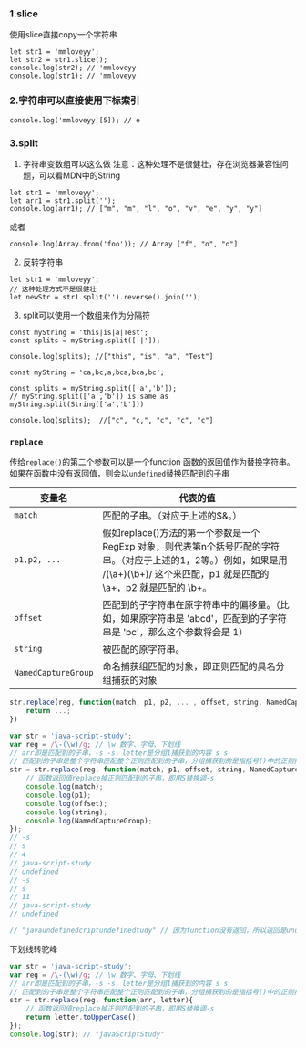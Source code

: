 ### 1.slice
使用slice直接copy一个字符串
```
let str1 = 'mmloveyy';
let str2 = str1.slice();
console.log(str2); // 'mmloveyy'
console.log(str1); // 'mmloveyy'
```

### 2.字符串可以直接使用下标索引
```
console.log('mmloveyy'[5]); // e
```

### 3.split
1. 字符串变数组可以这么做
注意：这种处理不是很健壮，存在浏览器兼容性问题，可以看MDN中的String
```
let str1 = 'mmloveyy';
let arr1 = str1.split('');
console.log(arr1); // ["m", "m", "l", "o", "v", "e", "y", "y"]
```

或者
```
console.log(Array.from('foo')); // Array ["f", "o", "o"]
```

2. 反转字符串
```
let str1 = 'mmloveyy';
// 这种处理方式不是很健壮
let newStr = str1.split('').reverse().join(''); 
```

3. split可以使用一个数组来作为分隔符
```
const myString = 'this|is|a|Test';
const splits = myString.split(['|']);

console.log(splits); //["this", "is", "a", "Test"]

const myString = 'ca,bc,a,bca,bca,bc';

const splits = myString.split(['a','b']); 
// myString.split(['a','b']) is same as myString.split(String(['a','b'])) 

console.log(splits);  //["c", "c,", "c", "c", "c"]
```

### `replace`

传给`replace()`的第二个参数可以是一个function
函数的返回值作为替换字符串。如果在函数中没有返回值，则会以`undefined`替换匹配到的子串

| 变量名 | 代表的值 |
| -- | -- |
| `match` | 匹配的子串。（对应于上述的$&。） |
| `p1,p2, ...` | 假如replace()方法的第一个参数是一个RegExp 对象，则代表第n个括号匹配的字符串。（对应于上述的$1，$2等。）例如，如果是用 /(\a+)(\b+)/ 这个来匹配，p1 就是匹配的 \a+，p2 就是匹配的 \b+。 |
| `offset` | 匹配到的子字符串在原字符串中的偏移量。（比如，如果原字符串是 'abcd'，匹配到的子字符串是 'bc'，那么这个参数将会是 1） |
| `string` | 被匹配的原字符串。 |
| `NamedCaptureGroup` | 命名捕获组匹配的对象，即正则匹配的具名分组捕获的对象 |

```javascript
str.replace(reg, function(match, p1, p2, ... , offset, string, NamedCaptureGroup){
    return ...;
})
```

```javascript
var str = 'java-script-study';
var reg = /\-(\w)/g; // \w 数字、字母、下划线
// arr即是匹配到的子串，-s -s，letter是分组1捕获到的内容 s s
// 匹配到的子串是整个字符串匹配整个正则匹配到的子串，分组捕获到的是指括号()中的正则捕获的内容
str = str.replace(reg, function(match, p1, offset, string, NamedCaptureGroup){
    // 函数返回值replace掉正则匹配到的子串，即用S替换调-s
    console.log(match);
    console.log(p1);
    console.log(offset);
    console.log(string);
    console.log(NamedCaptureGroup);
});
// -s
// s
// 4
// java-script-study
// undefined
// -s
// s
// 11
// java-script-study
// undefined

// "javaundefinedcriptundefinedtudy" // 因为function没有返回，所以返回是undefined，替换后的字符串就变成undefined替换掉了-s
```



下划线转驼峰
```javascript
var str = 'java-script-study';
var reg = /\-(\w)/g; // \w 数字、字母、下划线
// arr即是匹配到的子串，-s -s，letter是分组1捕获到的内容 s s
// 匹配到的子串是整个字符串匹配整个正则匹配到的子串，分组捕获到的是指括号()中的正则捕获的内容
str = str.replace(reg, function(arr, letter){
    // 函数返回值replace掉正则匹配到的子串，即用S替换调-s
    return letter.toUpperCase();
});
console.log(str); // "javaScriptStudy"
```

